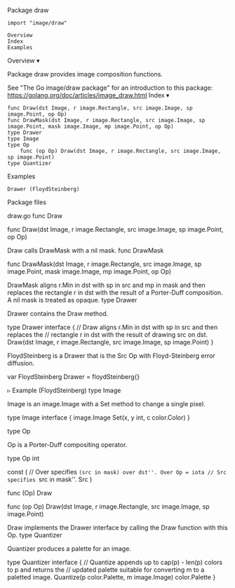 
 Package draw

    import "image/draw"

    Overview
    Index
    Examples

Overview ▾

Package draw provides image composition functions.

See "The Go image/draw package" for an introduction to this package: https://golang.org/doc/articles/image_draw.html
Index ▾

    func Draw(dst Image, r image.Rectangle, src image.Image, sp image.Point, op Op)
    func DrawMask(dst Image, r image.Rectangle, src image.Image, sp image.Point, mask image.Image, mp image.Point, op Op)
    type Drawer
    type Image
    type Op
        func (op Op) Draw(dst Image, r image.Rectangle, src image.Image, sp image.Point)
    type Quantizer

Examples

    Drawer (FloydSteinberg)

Package files

draw.go
func Draw

func Draw(dst Image, r image.Rectangle, src image.Image, sp image.Point, op Op)

Draw calls DrawMask with a nil mask.
func DrawMask

func DrawMask(dst Image, r image.Rectangle, src image.Image, sp image.Point, mask image.Image, mp image.Point, op Op)

DrawMask aligns r.Min in dst with sp in src and mp in mask and then replaces the rectangle r in dst with the result of a Porter-Duff composition. A nil mask is treated as opaque.
type Drawer

Drawer contains the Draw method.

type Drawer interface {
        // Draw aligns r.Min in dst with sp in src and then replaces the
        // rectangle r in dst with the result of drawing src on dst.
        Draw(dst Image, r image.Rectangle, src image.Image, sp image.Point)
}

FloydSteinberg is a Drawer that is the Src Op with Floyd-Steinberg error diffusion.

var FloydSteinberg Drawer = floydSteinberg{}

▹ Example (FloydSteinberg)
type Image

Image is an image.Image with a Set method to change a single pixel.

type Image interface {
        image.Image
        Set(x, y int, c color.Color)
}

type Op

Op is a Porter-Duff compositing operator.

type Op int

const (
        // Over specifies ``(src in mask) over dst''.
        Over Op = iota
        // Src specifies ``src in mask''.
        Src
)

func (Op) Draw

func (op Op) Draw(dst Image, r image.Rectangle, src image.Image, sp image.Point)

Draw implements the Drawer interface by calling the Draw function with this Op.
type Quantizer

Quantizer produces a palette for an image.

type Quantizer interface {
        // Quantize appends up to cap(p) - len(p) colors to p and returns the
        // updated palette suitable for converting m to a paletted image.
        Quantize(p color.Palette, m image.Image) color.Palette
}
